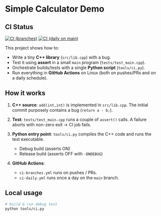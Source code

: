 # Simple Calculator Demo

## CI Status

[![CI (branches)](https://github.com/aviduya/SimpleCalculator/actions/workflows/ci-branches.yml/badge.svg)](https://github.com/aviduya/SimpleCalculator/actions/workflows/ci-branches.yml)
[![CI (daily on main)](https://github.com/aviduya/SimpleCalculator/actions/workflows/ci-daily.yml/badge.svg?branch=main)](https://github.com/aviduya/SimpleCalculator/actions/workflows/ci-daily.yml)

This project shows how to:

- Write a tiny **C++ library** (`src/lib.cpp`) with a bug.
- Test it using **assert** in a small `main` program (`tests/test_main.cpp`).
- Orchestrate builds/tests with a single **Python script** (`tools/ci.py`).
- Run everything in **GitHub Actions** on Linux (both on pushes/PRs and on a daily schedule).

## How it works

1. **C++ source**:
   `add(int,int)` is implemented in `src/lib.cpp`.
   The initial commit purposely contains a bug (`return a - b;`).

2. **Test**:
   `tests/test_main.cpp` runs a couple of `assert()` calls.
   A failure aborts with non-zero exit → CI job fails.

3. **Python entry point**:
   `tools/ci.py` compiles the C++ code and runs the test executable.
   - Debug build (asserts ON)
   - Release build (asserts OFF with `-DNDEBUG`)

4. **GitHub Actions**:
   - `ci-branches.yml` runs on pushes / PRs.
   - `ci-daily.yml` runs once a day on the `main` branch.

## Local usage

```bash
# build & run debug test
python tools/ci.py
